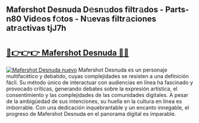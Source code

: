 ## Mafershot Desnuda D𝚎sn𝚞dos filtr𝚊dos - Parts-n80 Vid𝚎os f𝚘tos - N𝚞evas filtr𝚊ciones atr𝚊ctivas tjJ7h

# <h2><a href="http://mb2k5fb.tromn.icu/?c=Mafershot+Desnuda">🔗👉👉👉 Mafershot Desnuda 🔗🔗</a></h2>

[![Mafershot Desnuda nuevo](https://i.imgur.com/pEAQMta.gif)](http://mb2k5fb.tromn.icu/?c=Mafershot+Desnuda)
Mafershot Desnuda es un personaje multifacético y debatido, cuyas complejidades se resisten a una definición fácil.  Su método único de interactuar con audiencias en línea ha fascinado y provocado críticas, generando debates sobre la expresión artística, el consentimiento y las complejidades de las comunidades digitales. A pesar de la ambigüedad de sus intenciones, su huella en la cultura en línea es imborrable. Con una dedicación inquebrantable y un encanto innegable, el progreso de Mafershot Desnuda en el panorama digital es imparable.
